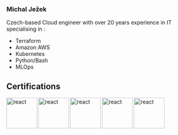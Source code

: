 <!--
**jez4/jez4** is a ✨ _special_ ✨ repository because its `README.md` (this file) appears on your GitHub profile.

Here are some ideas to get you started:

- 🔭 I’m currently working on ...
- 🌱 I’m currently learning ...
- 👯 I’m looking to collaborate on ...
- 🤔 I’m looking for help with ...
- 💬 Ask me about ...
- 📫 How to reach me: ...
- 😄 Pronouns: ...
- ⚡ Fun fact: ...
-->
### Michal Ježek

Czech-based Cloud engineer with over 20 years experience in IT specialising in :
* Terraform
* Amazon AWS
* Kubernetes
* Python/Bash
* MLOps


## Certifications

[<img align="left" alt="react" src="https://images.credly.com/size/110x110/images/00634f82-b07f-4bbd-a6bb-53de397fc3a6/image.png"  width="80" height="80" />](https://www.credly.com/badges/11af9653-d621-4db9-a033-b4d7ec7b3b8a)
[<img align="left" alt="react" src="https://images.credly.com/size/110x110/images/0e284c3f-5164-4b21-8660-0d84737941bc/image.png"  width="80" height="80" />](https://www.credly.com/badges/d11cbbd4-8d82-4da2-b507-6c54b0b8ac9c)
[<img align="left" alt="react" src="https://images.credly.com/size/110x110/images/b9feab85-1a43-4f6c-99a5-631b88d5461b/image.png"  width="80" height="80" />](https://www.credly.com/badges/ec80b3f6-6058-49db-8d1e-3d2f312c52ff)
[<img align="left" alt="react" src="https://images.credly.com/size/110x110/images/6430efe4-0ac0-4df6-8f1b-9559d8fcdf27/image.png"  width="80" height="80" />](https://www.credly.com/badges/e4659cb4-c7e8-4687-9c62-f384058c532c)
[<img align="left" alt="react" src="https://training.linuxfoundation.org/wp-content/uploads/2019/03/kubernetes-ckad-color-300x294.png"  width="80" height="80" />](https://www.credly.com/badges/14cb5fce-5fe5-482c-a4be-7ff3d88228ef)

<br>
